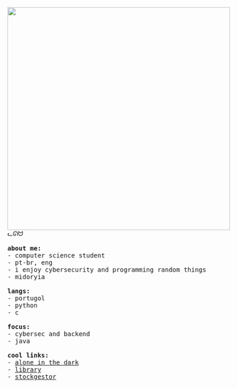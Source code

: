 <p float="left">
  <img src="https://i.pinimg.com/564x/7b/89/86/7b89861394bcbd092f4de2f8e6f05778.jpg" width="500" align="left">
  <p float="left">
    <samp>
      ᓚᘏᗢ
      <br><br>
      <strong>about me:</strong><br>
      - computer science student<br>
      - pt-br, eng<br>
      - i enjoy cybersecurity and programming random things<br>
      - midoryia<br>
      <br>
      <strong>langs:</strong><br>
      - portugol<br>
      - python<br>
      - c<br>
      <br>
      <strong>focus:</strong><br>
      - cybersec and backend<br>
      - java<br>
      <br>
      <strong>cool links:</strong><br>
      - <a href="https://github.com/BrunoBMayer/AloneInTheDark.git">alone in the dark</a><br>
      - <a href="https://github.com/mhuang78/biblioteca.git">library</a><br>
      - <a href="https://github.com/erico-chen/StockGestor.git">stockgestor</a><br>
      <br>
    </samp>
  </p>
</p>

